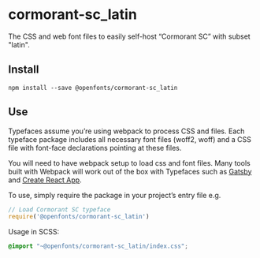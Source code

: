 
# cormorant-sc_latin

The CSS and web font files to easily self-host “Cormorant SC” with subset "latin".

## Install

`npm install --save @openfonts/cormorant-sc_latin`

## Use

Typefaces assume you’re using webpack to process CSS and files. Each typeface
package includes all necessary font files (woff2, woff) and a CSS file with
font-face declarations pointing at these files.

You will need to have webpack setup to load css and font files. Many tools built
with Webpack will work out of the box with Typefaces such as [Gatsby](https://github.com/gatsbyjs/gatsby)
and [Create React App](https://github.com/facebookincubator/create-react-app).

To use, simply require the package in your project’s entry file e.g.

```javascript
// Load Cormorant SC typeface
require('@openfonts/cormorant-sc_latin')
```

Usage in SCSS:
```scss
@import "~@openfonts/cormorant-sc_latin/index.css";
```
